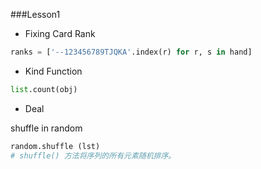 ###Lesson1
- Fixing Card Rank

```python
ranks = ['--123456789TJQKA'.index(r) for r, s in hand]
```

- Kind Function

```python
list.count(obj)
```

- Deal

shuffle in random

```python
random.shuffle (lst)
# shuffle() 方法将序列的所有元素随机排序。
```
